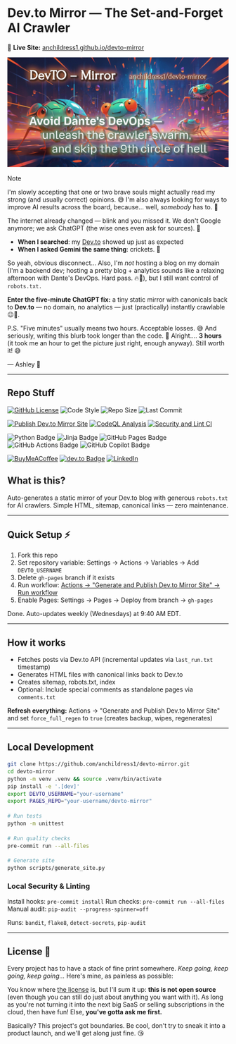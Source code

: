 # Dev.to Mirror — The Set-and-Forget AI Crawler

🔗 **Live Site:** [anchildress1.github.io/devto-mirror](https://anchildress1.github.io/devto-mirror/)

![anchildress1/devto-mirror social card: A colorful crawler](https://github.com/anchildress1/devto-mirror/blob/main/assets/devto-mirror.jpg)

> [!NOTE]
>
> I'm slowly accepting that one or two brave souls might actually read my strong (and usually correct) opinions. 😅 I'm also always looking for ways to improve AI results across the board, because... well, _somebody_ has to. 🧠
>
> The internet already changed — blink and you missed it. We don't Google anymore; we ask ChatGPT (the wise ones even ask for sources). 🤖
>  - **When I searched**: my [Dev.to](https://dev.to/anchildress1) showed up just as expected
>  - **When I asked Gemini the same thing**: crickets. 🦗
>
> So yeah, obvious disconnect... Also, I'm _not_ hosting a blog on my domain (I'm a backend dev; hosting a pretty blog + analytics sounds like a relaxing afternoon with Dante's DevOps. Hard pass. 🔥🫠), but I still want control of `robots.txt.`
>
> **Enter the five-minute ChatGPT fix:** a tiny static mirror with canonicals back to **Dev.to** — no domain, no analytics — just (practically) instantly crawlable 😉🐜.
>
> P.S. "Five minutes" usually means two hours. Acceptable losses. 😅 And seriously, writing this blurb took longer than the code. 🤨 Alright.... **3 hours** (it took me an hour to get the picture just right, enough anyway). Still worth it! 😅
>
> — Ashley 🦄

---

## Repo Stuff

[![GitHub License](https://img.shields.io/badge/license-Polyform_Shield_1.0.0-yellow?style=flat)](./LICENSE) ![Code Style](https://img.shields.io/badge/code%20style-black-000000.svg?style=flat) ![Repo Size](https://img.shields.io/github/repo-size/anchildress1/devto-mirror?style=flat) ![Last Commit](https://img.shields.io/github/last-commit/anchildress1/devto-mirror?style=flat)

[![Publish Dev.to Mirror Site](https://github.com/anchildress1/devto-mirror/actions/workflows/publish.yaml/badge.svg?branch=main&style=flat)](https://github.com/anchildress1/devto-mirror/actions/workflows/publish.yaml) [![CodeQL Analysis](https://github.com/anchildress1/devto-mirror/actions/workflows/codeql.yml/badge.svg?style=flat)](https://github.com/anchildress1/devto-mirror/actions/workflows/codeql.yml) [![Security and Lint CI](https://github.com/anchildress1/devto-mirror/actions/workflows/security-ci.yml/badge.svg?style=flat)](https://github.com/anchildress1/devto-mirror/actions/workflows/security-ci.yml)

![Python Badge](https://img.shields.io/badge/dynamic/toml?url=https%3A%2F%2Fraw.githubusercontent.com%2Fanchildress1%2Fdevto-mirror%2Frefs%2Fheads%2F001-upgrade-the-python%2Fpyproject.toml&query=%24.project.requires-python&style=flat&logo=python&logoColor=fff&label=Python&color=3776AB) ![Jinja Badge](https://img.shields.io/badge/Jinja-7E0C1B?logo=jinja&logoColor=fff&style=flat) ![GitHub Pages Badge](https://img.shields.io/badge/GitHub%20Pages-222?logo=githubpages&logoColor=fff&style=flat) ![GitHub Actions Badge](https://img.shields.io/badge/GitHub%20Actions-2088FF?logo=githubactions&logoColor=fff&style=flat) ![GitHub Copilot Badge](https://img.shields.io/badge/GitHub%20Copilot-000?logo=githubcopilot&logoColor=fff&style=flat)

 [![BuyMeACoffee](https://img.shields.io/badge/Buy%20Me%20a%20Coffee-ffdd00?logo=buy-me-a-coffee&logoColor=black&style=flat)](https://www.buymeacoffee.com/anchildress1) [![dev.to Badge](https://img.shields.io/badge/dev.to-0A0A0A?logo=devdotto&logoColor=fff&style=flat)](https://dev.to/anchildress1) [![LinkedIn](https://img.shields.io/badge/LinkedIn-%230077B5.svg?logo=linkedin\&logoColor=white&style=flat)](https://www.linkedin.com/in/anchildress1/)

## What is this?

Auto-generates a static mirror of your Dev.to blog with generous `robots.txt` for AI crawlers. Simple HTML, sitemap, canonical links — zero maintenance.

---

## Quick Setup ⚡

1. Fork this repo
2. Set repository variable: Settings → Actions → Variables → Add `DEVTO_USERNAME`
3. Delete `gh-pages` branch if it exists
4. Run workflow: [Actions → "Generate and Publish Dev.to Mirror Site" → Run workflow](https://github.com/anchildress1/devto-mirror/actions)
5. Enable Pages: Settings → Pages → Deploy from branch → `gh-pages`

Done. Auto-updates weekly (Wednesdays) at 9:40 AM EDT.

---

## How it works

- Fetches posts via Dev.to API (incremental updates via `last_run.txt` timestamp)
- Generates HTML files with canonical links back to Dev.to
- Creates sitemap, robots.txt, index
- Optional: Include special comments as standalone pages via `comments.txt`

**Refresh everything:** Actions → "Generate and Publish Dev.to Mirror Site" and set `force_full_regen` to `true` (creates backup, wipes, regenerates)

---

## Local Development

```bash
git clone https://github.com/anchildress1/devto-mirror.git
cd devto-mirror
python -m venv .venv && source .venv/bin/activate
pip install -e '.[dev]'
export DEVTO_USERNAME="your-username"
export PAGES_REPO="your-username/devto-mirror"

# Run tests
python -m unittest

# Run quality checks
pre-commit run --all-files

# Generate site
python scripts/generate_site.py
```

### Local Security & Linting

Install hooks: `pre-commit install`
Run checks: `pre-commit run --all-files`
Manual audit: `pip-audit --progress-spinner=off`

Runs: `bandit`, `flake8`, `detect-secrets`, `pip-audit`

---

## License 📄

Every project has to have a stack of fine print somewhere. _Keep going, keep going, keep going..._ Here's mine, as painless as possible:

You know where [the license](./LICENSE) is, but I'll sum it up: **this is not open source** (even though you can still do just about anything you want with it). As long as you're not turning it into the next big SaaS or selling subscriptions in the cloud, then have fun! Else, **you've gotta ask me first.**

Basically? This project's got boundaries. Be cool, don't try to sneak it into a product launch, and we'll get along just fine. 😘
